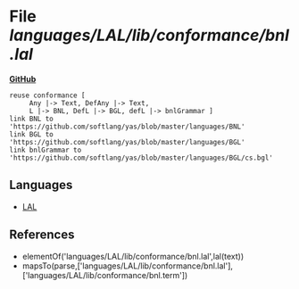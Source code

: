 # File _languages/LAL/lib/conformance/bnl.lal_
**[GitHub](https://github.com/softlang/yas/blob/master/languages/LAL/lib/conformance/bnl.lal)**
```
reuse conformance [
     Any |-> Text, DefAny |-> Text,
     L |-> BNL, DefL |-> BGL, defL |-> bnlGrammar ]
link BNL to 'https://github.com/softlang/yas/blob/master/languages/BNL'
link BGL to 'https://github.com/softlang/yas/blob/master/languages/BGL'
link bnlGrammar to 'https://github.com/softlang/yas/blob/master/languages/BGL/cs.bgl'
```

## Languages
* [LAL](../languages/LAL.md)

## References
* elementOf('languages/LAL/lib/conformance/bnl.lal',lal(text))
* mapsTo(parse,['languages/LAL/lib/conformance/bnl.lal'],['languages/LAL/lib/conformance/bnl.term'])
